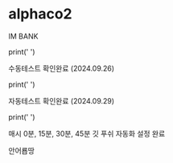 # alphaco2
IM BANK

print(' ')

수동테스트 확인완료 (2024.09.26)

print(' ')

자동테스트 확인완료 (2024.09.29)

print(' ')

매시 0분, 15분, 30분, 45분 깃 푸쉬 자동화 설정 완료

안어룝땅
